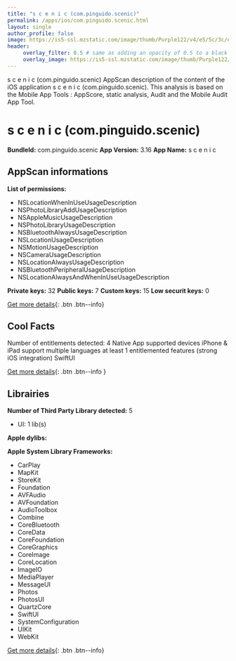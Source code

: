 ```yaml
---
title: "s c e n i c (com.pinguido.scenic)"
permalink: /apps/ios/com.pinguido.scenic.html
layout: single
author_profile: false
image: https://is5-ssl.mzstatic.com/image/thumb/Purple122/v4/e5/5c/3c/e55c3c4a-96d7-3a44-4b0c-ad94619ddd90/AppIcon-0-1x_U007emarketing-0-0-0-7-0-0-0-85-220.png/512x512bb.jpg
header: 
     overlay_filter: 0.5 # same as adding an opacity of 0.5 to a black background
     overlay_image: https://is5-ssl.mzstatic.com/image/thumb/Purple122/v4/e5/5c/3c/e55c3c4a-96d7-3a44-4b0c-ad94619ddd90/AppIcon-0-1x_U007emarketing-0-0-0-7-0-0-0-85-220.png/512x512bb.jpg
---
```

s c e n i c (com.pinguido.scenic) AppScan description of the content of the iOS application s c e n i c (com.pinguido.scenic). This analysis is based on the Mobile App Tools : AppScore, static analysis, Audit and the Mobile Audit App Tool.

# s c e n i c (com.pinguido.scenic)

**BundleId:** com.pinguido.scenic
**App Version:** 3.16
**App Name:** s c e n i c


## AppScan informations 

**List of permissions:** 
- NSLocationWhenInUseUsageDescription
- NSPhotoLibraryAddUsageDescription
- NSAppleMusicUsageDescription
- NSPhotoLibraryUsageDescription
- NSBluetoothAlwaysUsageDescription
- NSLocationUsageDescription
- NSMotionUsageDescription
- NSCameraUsageDescription
- NSLocationAlwaysUsageDescription
- NSBluetoothPeripheralUsageDescription
- NSLocationAlwaysAndWhenInUseUsageDescription
  
  
**Private keys:** 32
**Public keys:** 7
**Custom keys:** 15
**Low securit keys:** 0
  
[Get more details](/pricing.html){: .btn .btn--info}

## Cool Facts

Number of entitlements detected: 4
Native App
supported devices iPhone & iPad
support multiple languages
at least 1 entitlemented features (strong iOS integration)
SwiftUI
  
[Get more details](/pricing.html){: .btn .btn--info }

## Librairies 
**Number of Third Party Library detected:** 5
- UI: 1 lib(s)


**Apple dylibs:**


**Apple System Library Frameworks:**
- CarPlay
- MapKit
- StoreKit
- Foundation
- AVFAudio
- AVFoundation
- AudioToolbox
- Combine
- CoreBluetooth
- CoreData
- CoreFoundation
- CoreGraphics
- CoreImage
- CoreLocation
- ImageIO
- MediaPlayer
- MessageUI
- Photos
- PhotosUI
- QuartzCore
- SwiftUI
- SystemConfiguration
- UIKit
- WebKit


  
[Get more details](/pricing.html){: .btn .btn--info}

